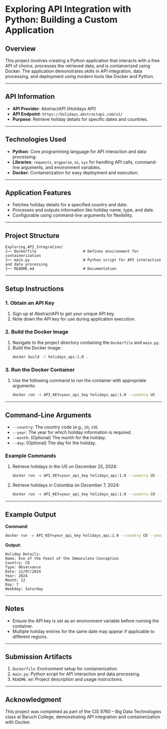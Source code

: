 # Exploring API Integration with Python: Building a Custom Application

## Overview
This project involves creating a Python application that interacts with a free API of choice, processes the retrieved data, and is containerized using Docker. The application demonstrates skills in API integration, data processing, and deployment using modern tools like Docker and Python.

---

## API Information
- **API Provider**: AbstractAPI (Holidays API)
- **API Endpoint**: `https://holidays.abstractapi.com/v1/`
- **Purpose**: Retrieve holiday details for specific dates and countries.

---

## Technologies Used
- **Python**: Core programming language for API interaction and data processing.
- **Libraries**: `requests`, `argparse`, `os`, `sys` for handling API calls, command-line arguments, and environment variables.
- **Docker**: Containerization for easy deployment and execution.

---

## Application Features
- Fetches holiday details for a specified country and date.
- Processes and outputs information like holiday name, type, and date.
- Configurable using command-line arguments for flexibility.

---

## Project Structure
```
Exploring_API_Integration/
├── Dockerfile                     # Defines environment for containerization
├── main.py                        # Python script for API interaction and data processing
├── README.md                      # Documentation
```

---

## Setup Instructions
### 1. Obtain an API Key
1. Sign up at AbstractAPI to get your unique API key.
2. Note down the API key for use during application execution.

### 2. Build the Docker Image
1. Navigate to the project directory containing the `Dockerfile` and `main.py`.
2. Build the Docker image:
   ```bash
   docker build -t holidays_api:1.0 .
   ```

### 3. Run the Docker Container
1. Use the following command to run the container with appropriate arguments:
   ```bash
   docker run -e API_KEY=your_api_key holidays_api:1.0 --country US --year 2024 --month 12 --day 25
   ```

---

## Command-Line Arguments
- `--country`: The country code (e.g., `US`, `CO`).
- `--year`: The year for which holiday information is required.
- `--month`: (Optional) The month for the holiday.
- `--day`: (Optional) The day for the holiday.

### Example Commands
1. Retrieve holidays in the US on December 25, 2024:
   ```bash
   docker run -e API_KEY=your_api_key holidays_api:1.0 --country US --year 2024 --month 12 --day 25
   ```

2. Retrieve holidays in Colombia on December 7, 2024:
   ```bash
   docker run -e API_KEY=your_api_key holidays_api:1.0 --country CO --year 2024 --month 12 --day 7
   ```

---

## Example Output
**Command**:
```bash
docker run -e API_KEY=your_api_key holidays_api:1.0 --country CO --year 2024 --month 12 --day 7
```

**Output**:
```
Holiday Details:
Name: Eve of the Feast of the Immaculate Conception
Country: CO
Type: Observance
Date: 12/07/2024
Year: 2024
Month: 12
Day: 7
Weekday: Saturday
```

---

## Notes
- Ensure the API key is set as an environment variable before running the container.
- Multiple holiday entries for the same date may appear if applicable to different regions.

---

## Submission Artifacts
1. `Dockerfile`: Environment setup for containerization.
2. `main.py`: Python script for API interaction and data processing.
3. `README.md`: Project description and usage instructions.

---

## Acknowledgment
This project was completed as part of the CIS 9760 – Big Data Technologies class at Baruch College, demonstrating API integration and containerization with Docker.
